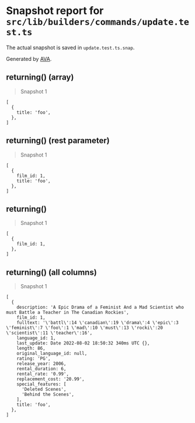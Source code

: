# Snapshot report for `src/lib/builders/commands/update.test.ts`

The actual snapshot is saved in `update.test.ts.snap`.

Generated by [AVA](https://avajs.dev).

## returning() (array)

> Snapshot 1

    [
      {
        title: 'foo',
      },
    ]

## returning() (rest parameter)

> Snapshot 1

    [
      {
        film_id: 1,
        title: 'foo',
      },
    ]

## returning()

> Snapshot 1

    [
      {
        film_id: 1,
      },
    ]

## returning() (all columns)

> Snapshot 1

    [
      {
        description: 'A Epic Drama of a Feminist And a Mad Scientist who must Battle a Teacher in The Canadian Rockies',
        film_id: 1,
        fulltext: '\'battl\':14 \'canadian\':19 \'drama\':4 \'epic\':3 \'feminist\':7 \'foo\':1 \'mad\':10 \'must\':13 \'rocki\':20 \'scientist\':11 \'teacher\':16',
        language_id: 1,
        last_update: Date 2022-08-02 18:50:32 340ms UTC {},
        length: 86,
        original_language_id: null,
        rating: 'PG',
        release_year: 2006,
        rental_duration: 6,
        rental_rate: '0.99',
        replacement_cost: '20.99',
        special_features: [
          'Deleted Scenes',
          'Behind the Scenes',
        ],
        title: 'foo',
      },
    ]
